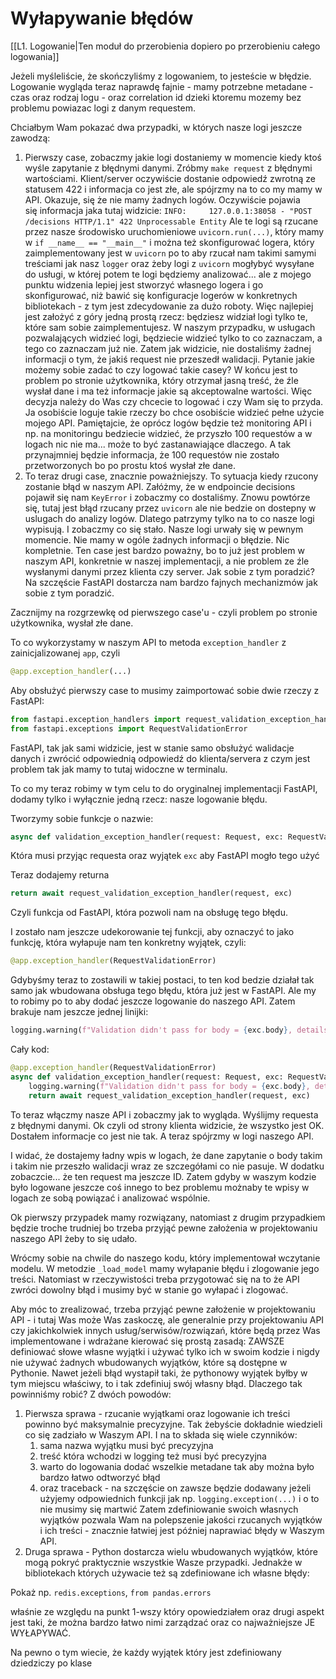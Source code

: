# Wyłapywanie błędów

[[L1. Logowanie|Ten moduł do przerobienia dopiero po przerobieniu całego logowania]]

Jeżeli myśleliście, że skończyliśmy z logowaniem, to jesteście w błędzie. Logowanie wygląda teraz naprawdę fajnie - mamy potrzebne metadane - czas oraz rodzaj logu - oraz correlation id dzieki ktoremu mozemy bez problemu powiazac logi z danym requestem.

Chciałbym Wam pokazać dwa przypadki, w których nasze logi jeszcze zawodzą:

1. Pierwszy case, zobaczmy jakie logi dostaniemy w momencie kiedy ktoś wyśle zapytanie z błędnymi danymi. Zróbmy `make request` z błędnymi wartościami. Klient/server oczywiście dostanie odpowiedź zwrotną ze statusem 422 i informacja co jest złe, ale spójrzmy na to co my mamy w API. Okazuje, się że nie mamy żadnych logów. Oczywiście pojawia się informacja jaka tutaj widzicie:
   `INFO:     127.0.0.1:38058 - "POST /decisions HTTP/1.1" 422 Unprocessable Entity`
   Ale te logi są rzucane przez nasze środowisko uruchomieniowe `uvicorn.run(...)`, który mamy w `if __name__ == "__main__"` i można też skonfigurować logera, który zaimplementowany jest w `uvicorn` po to aby rzucał nam takimi samymi treściami jak nasz `logger` oraz żeby logi z `uvicorn` mogłybyć wysyłane do usługi, w której potem te logi będziemy analizować... ale z mojego punktu widzenia lepiej jest stworzyć własnego logera i go skonfigurować, niż bawić się konfiguracje logerów w konkretnych bibliotekach - z tym jest zdecydowanie za dużo roboty. Więc najlepiej jest założyć z góry jedną prostą rzecz: będziesz widział logi tylko te, które sam sobie zaimplementujesz. W naszym przypadku, w usługach pozwalających widzieć logi, będziecie widzieć tylko to co zaznaczam, a tego co zaznaczam już nie. 
   Zatem jak widzicie, nie dostaliśmy żadnej informacji o tym, że jakiś request nie przeszedł walidacji. Pytanie jakie możemy sobie zadać to czy logować takie casey? W końcu jest to problem po stronie użytkownika, który otrzymał jasną treść, że źle wysłał dane i ma też informacje jakie są akceptowalne wartości. Więc decyzja należy do Was czy chcecie to logować i czy Wam się to przyda. Ja osobiście loguje takie rzeczy bo chce osobiście widzieć pełne użycie mojego API. Pamiętajcie, że oprócz logów będzie też monitoring API i np. na monitoringu bedziecie widzieć, że przyszło 100 requestów a w logach nic nie ma... może to być zastanawiające dlaczego. A tak przynajmniej będzie informacja, że 100 requestów nie zostało przetworzonych bo po prostu ktoś wysłał złe dane.
2. To teraz drugi case, znacznie poważniejszy. To sytuacja kiedy rzucony zostanie błąd w naszym API. Załóżmy, że w endpoincie decisions pojawił się nam `KeyError` i zobaczmy co dostaliśmy. Znowu powtórze się, tutaj jest błąd rzucany przez `uvicorn` ale nie bedzie on dostepny w uslugach do analizy logów. Dlatego patrzymy tylko na to co nasze logi wypisują. I zobaczmy co się stało. Nasze logi urwały się w pewnym momencie. Nie mamy w ogóle żadnych informacji o błędzie. Nic kompletnie. Ten case jest bardzo poważny, bo to już jest problem w naszym API, konkretnie w naszej implementacji, a nie problem ze źle wysłanymi danymi przez klienta czy server. Jak sobie z tym poradzić? Na szczęście FastAPI dostarcza nam bardzo fajnych mechanizmów jak sobie z tym poradzić. 

Zacznijmy na rozgrzewkę od pierwszego case'u - czyli problem po stronie użytkownika, wysłał złe dane.

To co wykorzystamy w naszym API to metoda `exception_handler` z zainicjalizowanej `app`, czyli 

```python
@app.exception_handler(...)
```

Aby obsłużyć pierwszy case to musimy zaimportować sobie dwie rzeczy z FastAPI:

```python
from fastapi.exception_handlers import request_validation_exception_handler
from fastapi.exceptions import RequestValidationError
```

FastAPI, tak jak sami widzicie, jest w stanie samo obsłużyć walidacje danych i zwrócić odpowiednią odpowiedź do klienta/servera z czym jest problem tak jak mamy to tutaj widoczne w terminalu.

To co my teraz robimy w tym celu to do oryginalnej implementacji FastAPI, dodamy tylko i wyłącznie jedną rzecz: nasze logowanie błędu.

Tworzymy sobie funkcje o nazwie:

```python
async def validation_exception_handler(request: Request, exc: RequestValidationError):
```
Która musi przyjąc requesta oraz wyjątek `exc` aby FastAPI mogło tego użyć

Teraz dodajemy returna
```python
return await request_validation_exception_handler(request, exc)
```

Czyli funkcja od FastAPI, która pozwoli nam na obsługę tego błędu.

I zostało nam jeszcze udekorowanie tej funkcji, aby oznaczyć to jako funkcję, która wyłapuje nam ten konkretny wyjątek, czyli:

```python
@app.exception_handler(RequestValidationError)
```

Gdybyśmy teraz to zostawili w takiej postaci, to ten kod bedzie działał tak samo jak wbudowana obsługa tego błędu, która już jest w FastAPI. Ale my to robimy po to aby dodać jeszcze logowanie do naszego API. Zatem brakuje nam jeszcze jednej linijki:

```python
logging.warning(f"Validation didn't pass for body = {exc.body}, details = {exc.errors()}")
```

Cały kod:

```python
@app.exception_handler(RequestValidationError)  
async def validation_exception_handler(request: Request, exc: RequestValidationError):  
    logging.warning(f"Validation didn't pass for body = {exc.body}, details = {exc.errors()}")  
    return await request_validation_exception_handler(request, exc)
```

To teraz włączmy nasze API i zobaczmy jak to wygląda. Wyślijmy requesta z błędnymi danymi. Ok czyli od strony klienta widzicie, że wszystko jest OK. Dostałem informacje co jest nie tak. A teraz spójrzmy w logi naszego API.

I widać, że dostajemy ładny wpis w logach, że dane zapytanie o body takim i takim nie przeszło walidacji wraz ze szczegółami co nie pasuje. W dodatku zobaczcie... że ten request ma jeszcze ID. Zatem gdyby w waszym kodzie było logowane jeszcze coś innego to bez problemu możnaby te wpisy w logach ze sobą powiązać i analizować wspólnie.

Ok pierwszy przypadek mamy rozwiązany, natomiast z drugim przypadkiem będzie troche trudniej bo trzeba przyjąć pewne założenia w projektowaniu naszego API żeby to się udało.

Wrócmy sobie na chwile do naszego kodu, który implementował wczytanie modelu. W metodzie `_load_model` mamy wyłapanie błędu i zlogowanie jego treści. Natomiast w rzeczywistości treba przygotować się na to że API zwróci dowolny błąd i musimy być w stanie go wyłapać i zlogować.

Aby móc to zrealizować, trzeba przyjąć pewne założenie w projektowaniu API - i tutaj Was może Was zaskoczę, ale generalnie przy projektowaniu API czy jakichkolwiek innych usług/serwisów/rozwiązań, które będą przez Was implementowane i wdrażane kierować się prostą zasadą: ZAWSZE definiować słowe własne wyjątki i używać tylko ich w swoim kodzie i nigdy nie używać żadnych wbudowanych wyjątków, które są dostępne w Pythonie. Nawet jeżeli błąd wystapił taki, że pythonowy wyjątek byłby w tym miejscu właściwy, to i tak zdefiniuj swój własny błąd. Dlaczego tak powinniśmy robić? Z dwóch powodów:

1. Pierwsza sprawa - rzucanie wyjątkami oraz logowanie ich treści powinno być maksymalnie precyzyjne. Tak żebyście dokładnie wiedzieli co się zadziało w Waszym API. I na to składa się wiele czynników: 
	1. sama nazwa wyjątku musi być precyzyjna
	2. treść która wchodzi w logging też musi być precyzyjna
	3. warto do logowania dodać wszelkie metadane tak aby można było bardzo łatwo odtworzyć błąd
	4. oraz traceback - na szczęście on zawsze będzie dodawany jeżeli użyjemy odpowiednich funkcji jak np. `logging.exception(...)` i o to nie musimy się martwić
	Zatem zdefiniowanie swoich własnych wyjątków pozwala Wam na polepszenie jakości rzucanych wyjątków i ich treści - znacznie łatwiej jest później naprawiać błędy w Waszym API.
2. Druga sprawa - Python dostarcza wielu wbudowanych wyjątków, które mogą pokryć praktycznie wszystkie Wasze przypadki. Jednakże w bibliotekach których używacie też są zdefiniowane ich własne błędy:

Pokaż np. `redis.exceptions`, `from pandas.errors`

właśnie ze względu na punkt 1-wszy który opowiedziałem oraz drugi aspekt jest taki, że można bardzo łatwo nimi zarządzać oraz co najważniejsze JE WYŁAPYWAĆ. 

Na pewno o tym wiecie, że każdy wyjątek który jest zdefiniowany dziedziczy po klase 


	